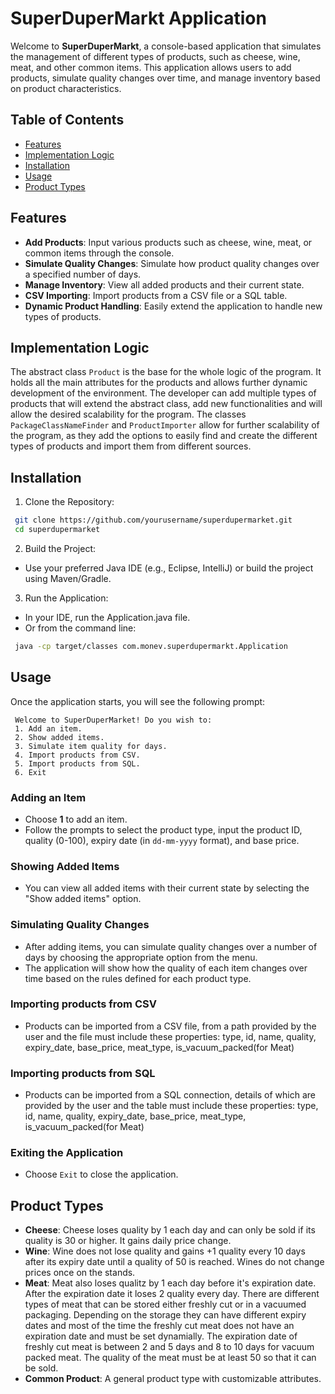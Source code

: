 # SuperDuperMarkt Application
Welcome to **SuperDuperMarkt**, a console-based application that simulates the management of different types of products, such as cheese, wine, meat, and other common items. This application allows users to add products, simulate quality changes over time, and manage inventory based on product characteristics.

## Table of Contents
- [Features](#features)
- [Implementation Logic](#implementation-logic)
- [Installation](#installation)
- [Usage](#usage)
- [Product Types](#product-types)
## Features
- **Add Products**: Input various products such as cheese, wine, meat, or common items through the console.
- **Simulate Quality Changes**: Simulate how product quality changes over a specified number of days.
- **Manage Inventory**: View all added products and their current state.
- **CSV Importing**: Import products from a CSV file or a SQL table.
- **Dynamic Product Handling**: Easily extend the application to handle new types of products.
## Implementation Logic
The abstract class `Product` is the base for the whole logic of the program. It holds all the main attributes for the products and allows further dynamic development of the environment. The developer can add multiple types of products that will extend the abstract class, add new functionalities and will allow the desired scalability for the program. The classes `PackageClassNameFinder` and `ProductImporter` allow for further scalability of the program, as they add the options to easily find and create the different types of products and import them from different sources.
## Installation
1. Clone the Repository:

```bash
 git clone https://github.com/yourusername/superdupermarket.git
 cd superdupermarket
```
2. Build the Project:

- Use your preferred Java IDE (e.g., Eclipse, IntelliJ) or build the project using Maven/Gradle.
3. Run the Application:

- In your IDE, run the Application.java file.
- Or from the command line:
```bash
 java -cp target/classes com.monev.superdupermarkt.Application
```
## Usage
Once the application starts, you will see the following prompt:

```
 Welcome to SuperDuperMarket! Do you wish to:
 1. Add an item.
 2. Show added items.
 3. Simulate item quality for days.
 4. Import products from CSV.
 5. Import products from SQL.
 6. Exit
```
### Adding an Item
- Choose **1** to add an item.
- Follow the prompts to select the product type, input the product ID, quality (0-100), expiry date (in `dd-mm-yyyy` format), and base price.
### Showing Added Items
- You can view all added items with their current state by selecting the "Show added items" option.
### Simulating Quality Changes
- After adding items, you can simulate quality changes over a number of days by choosing the appropriate option from the menu.
- The application will show how the quality of each item changes over time based on the rules defined for each product type.
### Importing products from CSV
- Products can be imported from a CSV file, from a path provided by the user and the file must include these properties: type, id, name, quality, expiry_date, base_price, meat_type, is_vacuum_packed(for Meat)
### Importing products from SQL
- Products can be imported from a SQL connection, details of which are provided by the user and the table must include these properties: type, id, name, quality, expiry_date, base_price, meat_type, is_vacuum_packed(for Meat)
### Exiting the Application
- Choose `Exit` to close the application.
## Product Types
- **Cheese**: Cheese loses quality by 1 each day and can only be sold if its quality is 30 or higher. It gains daily price change.
- **Wine**: Wine does not lose quality and gains +1 quality every 10 days after its expiry date until a quality of 50 is reached. Wines do not change prices once on the stands.
- **Meat**: Meat also loses qualitz by 1 each day before it's expiration date. After the expiration date it loses 2 quality every day. There are different types of meat that can be stored either freshly cut or in a vacuumed packaging. Depending on the storage they can have different expiry dates and most of the time the freshly cut meat does not have an expiration date and must be set dynamially. The expiration date of freshly cut meat is between 2 and 5 days and 8 to 10 days for vacuum packed meat. The quality of the meat must be at least 50 so that it can be sold.
- **Common Product**: A general product type with customizable attributes.
